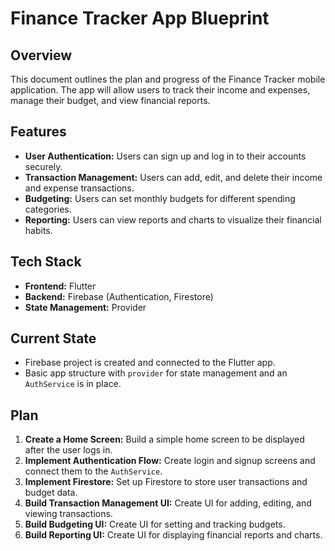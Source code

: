 # Finance Tracker App Blueprint

## Overview

This document outlines the plan and progress of the Finance Tracker mobile application. The app will allow users to track their income and expenses, manage their budget, and view financial reports.

## Features

- **User Authentication:** Users can sign up and log in to their accounts securely.
- **Transaction Management:** Users can add, edit, and delete their income and expense transactions.
- **Budgeting:** Users can set monthly budgets for different spending categories.
- **Reporting:** Users can view reports and charts to visualize their financial habits.

## Tech Stack

- **Frontend:** Flutter
- **Backend:** Firebase (Authentication, Firestore)
- **State Management:** Provider

## Current State

- Firebase project is created and connected to the Flutter app.
- Basic app structure with `provider` for state management and an `AuthService` is in place.

## Plan

1. **Create a Home Screen:** Build a simple home screen to be displayed after the user logs in.
2. **Implement Authentication Flow:** Create login and signup screens and connect them to the `AuthService`.
3. **Implement Firestore:** Set up Firestore to store user transactions and budget data.
4. **Build Transaction Management UI:** Create UI for adding, editing, and viewing transactions.
5. **Build Budgeting UI:** Create UI for setting and tracking budgets.
6. **Build Reporting UI:** Create UI for displaying financial reports and charts.
